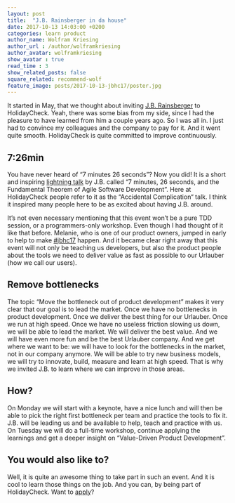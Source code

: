 ```yaml
---
layout: post
title:  "J.B. Rainsberger in da house"
date: 2017-10-13 14:03:00 +0200
categories: learn product 
author_name: Wolfram Kriesing
author_url : /author/wolframkriesing
author_avatar: wolframkriesing
show_avatar : true
read_time : 3
show_related_posts: false
square_related: recommend-wolf
feature_image: posts/2017-10-13-jbhc17/poster.jpg
---
```


It started in May, that we thought about inviting [J.B. Rainsberger][jbrains] to HolidayCheck. Yeah, there was some bias from my side, since I had the pleasure to have learned from him a couple years ago. So I was all in. I just had to convince my colleagues and the company to pay for it. And it went quite smooth. HolidayCheck is quite committed to improve continuously.

[jbrains]: https://twitter.com/jbrains

## 7:26min

You have never heard of “7 minutes 26 seconds”? Now you did! It is a short and inspiring [lightning talk][7-26-talk] by J.B. called “7 minutes, 26 seconds, and the Fundamental Theorem of Agile Software Development”. Here at HolidayCheck people refer to it as the “Accidental Complication“ talk. I think it inspired many people here to be as excited about having J.B. around. 

It’s not even necessary mentioning that this event won’t be a pure TDD session, or a programmers-only workshop. Even though I had thought of it like that before. Melanie, who is one of our product owners, jumped in early to help to make [#jbhc17][jbhc17] happen. And it became clear right away that this event will not only be teaching us developers, but also the product people about the tools we need to deliver value as fast as possible to our Urlauber (how we call our users).

[7-26-talk]: https://vimeo.com/79106557
[jbhc17]: https://twitter.com/search?q=%23jbhc17&src=typd

## Remove bottlenecks

The topic “Move the bottleneck out of product development” makes it very clear that our goal is to lead the market. Once we have no bottlenecks in product development. Once we deliver the best thing for our Urlauber. Once we run at high speed. Once we have no useless friction slowing us down, we will be able to lead the market. We will deliver the best value. And we will have even more fun and be the best Urlauber company. And we get where we want to be: we will have to look for the bottlenecks in the market, not in our company anymore. We will be able to try new business models, we will try to innovate, build, measure and learn at high speed.
That is why we invited J.B. to learn where we can improve in those areas.

## How?

On Monday we will start with a keynote, have a nice lunch and will then be able to pick the right first bottleneck per team and practice the tools to fix it. J.B. will be leading us and be available to help, teach and practice with us.
On Tuesday we will do a full-time workshop, continue applying the learnings and get a deeper insight on “Value-Driven Product Development”.

## You would also like to?

Well, it is quite an awesome thing to take part in such an event. And it is cool to learn those things on the job. And you can, by being part of HolidayCheck. Want to [apply]?

[apply]: http://careers.holidaycheck.com/

